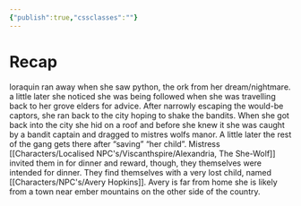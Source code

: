 ```yaml
---
{"publish":true,"cssclasses":""}
---
```


# Recap 
loraquin ran away when she saw python, the ork from her dream/nightmare. a little later she noticed she was being followed when she was travelling back to her grove elders for advice. After narrowly escaping the would-be captors, she ran back to the city hoping to shake the bandits. When she got back into the city she hid on a roof and before she knew it she was caught by a bandit captain and dragged to mistres wolfs manor. A little later the rest of the gang gets there after “saving” “her child”. Mistress  [[Characters/Localised NPC's/Viscanthspire/Alexandria, The She-Wolf]] invited them in for dinner and reward, though, they themselves were intended for dinner. They find themselves with a very lost child, named [[Characters/NPC's/Avery Hopkins]]. Avery is far from home she is likely from a town near ember mountains on the other side of the country.




